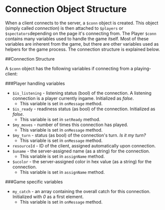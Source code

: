 Connection Object Structure
==============

When a client connects to the server, a `$conn` object is created. This object (simply called *connection*) is then attached to `$players` or `$spectators`depending on the page it's connecting from. The Player `$conn` contains many variables used to handle the game itself. Most of these variables are inherent from the game, but there are other variables used as helpers for the game process. The connection structure is explained below.

##Connection Structure

A `$conn` object has the following variables if connecting from a playing-client:

###Player handling variables
- `$is_listening` - listening status (bool) of the connection. A listening connection is a player currently ingame. Initialized as *false*.
	- This variable is set in `onMessage` method.
- `$is_ready` - readiness status (as bool) of the connection. Initialized as *false*.
	- This variable is set in `setReady` method.
- `$my_moves` - number of times this connection has played.
	- This variable is set in `onMessage` method.
- `$my_turn` - status (as bool) of the connection's turn. *Is it my turn?*
	- This variable is set in `onMessage` method.
- `resourceId` - ID of the client, assigned automatically upon connection.
- `$uname` - the server-assigned name (as a string) for the connection.
	- This variable is set in `assignName` method.
- `$ucolor` - the server-assigned color in hex value (as a string) for the connection.
	- This variable is set in `assignName` method.

###Game specific variables

- `my_catch` - an array containing the overall catch for this connection. Initialized with *0* as a first element.
	- This variable is set in `onMessage` method.